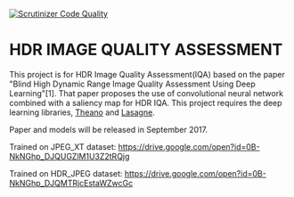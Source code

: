 [![Scrutinizer Code Quality](https://scrutinizer-ci.com/g/SenJia/HDR_QUALITY/badges/quality-score.png?b=master)](https://scrutinizer-ci.com/g/SenJia/HDR_QUALITY/?branch=master)

# HDR IMAGE QUALITY ASSESSMENT

This project is for HDR Image Quality Assessment(IQA) based on the paper "Blind High Dynamic Range Image Quality Assessment Using Deep Learning"[1]. That paper proposes the use of convolutional neural network combined with a saliency map for HDR IQA. This project requires the deep learning libraries, [Theano](https://github.com/Theano/Theano) and [Lasagne](https://github.com/Lasagne/Lasagne).

Paper and models will be released in September 2017.

Trained on JPEG_XT dataset: https://drive.google.com/open?id=0B-NkNGhp_DJQUGZlM1U3Z2tRQjg

Trained on HDR_JPEG dataset: https://drive.google.com/open?id=0B-NkNGhp_DJQMTRjcEstaWZwcGc

